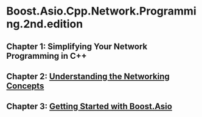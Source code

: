 # Boost.Asio.Cpp.Network.Programming.2nd.edition

## Chapter 1: Simplifying Your Network Programming in C++

## Chapter 2: [Understanding the Networking Concepts](Understanding-the-Network-Concept.md)

## Chapter 3: [Getting Started with Boost.Asio](Getting-Started-with-Boost-Asio.md)
